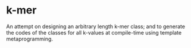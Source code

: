# k-mer
An attempt on designing an arbitrary length k-mer class; and to generate the codes of the classes for all k-values at compile-time using template metaprogramming.
